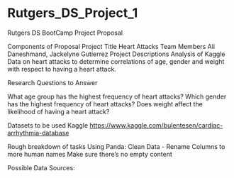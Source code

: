 # Rutgers_DS_Project_1


Rutgers DS BootCamp
Project Proposal


Components of Proposal
Project Title
Heart Attacks 
Team Members
Ali Daneshmand, Jackelyne Gutierrez
Project Descriptions
Analysis of Kaggle Data on heart attacks to determine correlations of age, gender and weight with respect to having a heart attack.


Research Questions to Answer

What age group has the highest frequency of heart attacks?
Which gender has the highest frequency of heart attacks?
Does weight affect the likelihood of having a heart attack?

Datasets to be used
Kaggle
https://www.kaggle.com/bulentesen/cardiac-arrhythmia-database 



Rough breakdown of tasks
Using Panda:
Clean Data - 
Rename Columns to more human names
Make sure there’s no empty content




Possible Data Sources:



